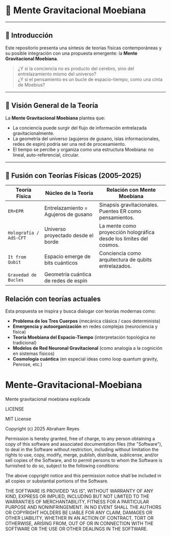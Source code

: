 # 🧠 Mente Gravitacional Moebiana
---

## 📘 Introducción

Este repositorio presenta una síntesis de teorías físicas contemporáneas y su posible integración con una propuesta emergente: la **Mente Gravitacional Moebiana**.

> ¿Y si la conciencia no es producto del cerebro, sino del entrelazamiento mismo del universo?  
> ¿Y si el pensamiento es un bucle de espacio-tiempo, como una cinta de Moebius?

---

## 🌌 Visión General de la Teoría

La **Mente Gravitacional Moebiana** plantea que:

- La conciencia puede surgir del flujo de información entrelazada gravitacionalmente.
- La geometría del universo (agujeros de gusano, islas informacionales, redes de espín) podría ser una red de procesamiento.
- El tiempo se percibe y organiza como una estructura Moebiana: no lineal, auto-referencial, circular.

---

## 🔬 Fusión con Teorías Físicas (2005–2025)

| **Teoría Física**      | **Núcleo de la Teoría**                            | **Relación con Mente Moebiana**                                      |
|------------------------|---------------------------------------------------|----------------------------------------------------------------------|
| `ER=EPR`               | Entrelazamiento = Agujeros de gusano              | Sinapsis gravitacionales. Puentes ER como pensamientos.              |
| `Holografía / AdS-CFT` | Universo proyectado desde el borde                | La mente como proyección holográfica desde los límites del cosmos.  |
| `It from Qubit`        | Espacio emerge de bits cuánticos                  | Conciencia como arquitectura de qubits entrelazados.                |
| `Gravedad de Bucles`   | Geometría cuántica de redes de espín

## Relación con teorías actuales

Esta propuesta se inspira y busca dialogar con teorías modernas como:

- **Problema de los Tres Cuerpos** (mecánica clásica / caos determinista)
- **Emergencia y autoorganización** en redes complejas (neurociencia y física)
- **Teoría Moebiana del Espacio-Tiempo** (interpretación topológica no tradicional)
- **Modelos de Red Neuronal Gravitacional** (como analogía a la cognición en sistemas físicos)
- **Cosmología cuántica** (en especial ideas como loop quantum gravity, Penrose, etc.)

# Mente-Gravitacional-Moebiana
Mente gravitacional moebiana explicada

LICENSE

MIT License

Copyright (c) 2025 Abraham Reyes

Permission is hereby granted, free of charge, to any person obtaining a copy
of this software and associated documentation files (the "Software"), to deal
in the Software without restriction, including without limitation the rights
to use, copy, modify, merge, publish, distribute, sublicense, and/or sell
copies of the Software, and to permit persons to whom the Software is
furnished to do so, subject to the following conditions:

The above copyright notice and this permission notice shall be included in all
copies or substantial portions of the Software.

THE SOFTWARE IS PROVIDED "AS IS", WITHOUT WARRANTY OF ANY KIND, EXPRESS OR
IMPLIED, INCLUDING BUT NOT LIMITED TO THE WARRANTIES OF MERCHANTABILITY,
FITNESS FOR A PARTICULAR PURPOSE AND NONINFRINGEMENT. IN NO EVENT SHALL THE
AUTHORS OR COPYRIGHT HOLDERS BE LIABLE FOR ANY CLAIM, DAMAGES OR OTHER
LIABILITY, WHETHER IN AN ACTION OF CONTRACT, TORT OR OTHERWISE, ARISING FROM,
OUT OF OR IN CONNECTION WITH THE SOFTWARE OR THE USE OR OTHER DEALINGS IN THE
SOFTWARE.
